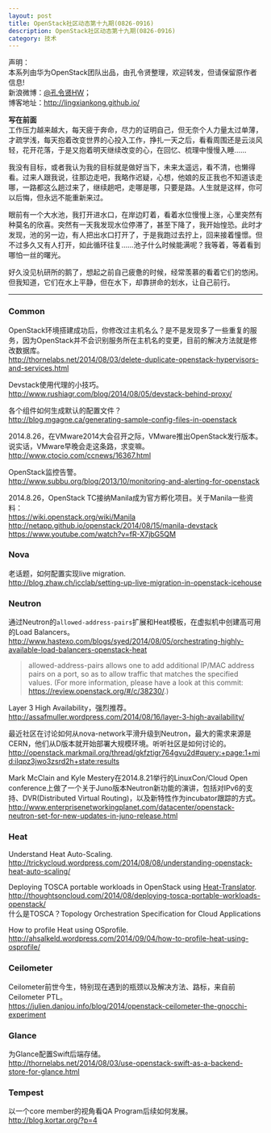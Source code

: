 ```yaml
---
layout: post
title: OpenStack社区动态第十九期(0826-0916)
description: OpenStack社区动态第十九期(0826-0916)
category: 技术
---
```


声明：  
本系列由华为OpenStack团队出品，由孔令贤整理，欢迎转发，但请保留原作者信息!  
新浪微博：[@孔令贤HW](http://weibo.com/lingxiankong)；  
博客地址：<http://lingxiankong.github.io/>

**写在前面**  
工作压力越来越大，每天疲于奔命，尽力的证明自己，但无奈个人力量太过单薄，才疏学浅，每天抱着改变世界的心投入工作，挣扎一天之后，看看周围还是云淡风轻，花开花落，于是又抱着明天继续改变的心，在回忆、梳理中慢慢入睡……

我没有目标，或者我认为我的目标就是做好当下，未来太遥远，看不清，也懒得看。过来人跟我说，往那边走吧，我略作迟疑，心想，他娘的反正我也不知道该走哪，一路都这么趟过来了，继续趟吧，走哪是哪，只要是路。人生就是这样，你可以后悔，但永远不能重新来过。

眼前有一个大水池，我打开进水口，在岸边盯着，看着水位慢慢上涨，心里突然有种莫名的欣喜。突然有一天我发现水位停滞了，甚至下降了，我开始惶恐。此时才发现，池的另一边，有人把出水口打开了，于是我跑过去拧上，回来接着憧憬。但不过多久又有人打开，如此循环往复……池子什么时候能满呢？我等着，等着看到哪怕一丝的曙光。

好久没见杭研所的鹅了，想起之前自己疲惫的时候，经常羡慕的看着它们的悠闲。但我知道，它们在水上平静，但在水下，却靠拼命的划水，让自己前行。

---

### Common
OpenStack环境搭建成功后，你修改过主机名么？是不是发现多了一些重复的服务，因为OpenStack并不会识别服务所在主机名的变更，目前的解决方法就是修改数据库。   
<http://thornelabs.net/2014/08/03/delete-duplicate-openstack-hypervisors-and-services.html>

Devstack使用代理的小技巧。  
<http://www.rushiagr.com/blog/2014/08/05/devstack-behind-proxy/>

各个组件如何生成默认的配置文件？  
<http://blog.mgagne.ca/generating-sample-config-files-in-openstack>

2014.8.26，在VMware2014大会召开之际，VMware推出OpenStack发行版本。说实话，VMware早晚会走这条路，求变嘛。    
<http://www.ctocio.com/ccnews/16367.html>

OpenStack监控告警。  
<http://www.subbu.org/blog/2013/10/monitoring-and-alerting-for-openstack>

2014.8.26，OpenStack TC接纳Manila成为官方孵化项目。关于Manila一些资料：  
<https://wiki.openstack.org/wiki/Manila>  
<http://netapp.github.io/openstack/2014/08/15/manila-devstack>  
<https://www.youtube.com/watch?v=fR-X7jbG5QM>

### Nova
老话题，如何配置实现live migration.   
<http://blog.zhaw.ch/icclab/setting-up-live-migration-in-openstack-icehouse>

### Neutron
通过Neutron的`allowed-address-pairs`扩展和Heat模板，在虚拟机中创建高可用的Load Balancers。  
<http://www.hastexo.com/blogs/syed/2014/08/05/orchestrating-highly-available-load-balancers-openstack-heat>

> allowed-address-pairs allows one to add additional IP/MAC address pairs on a port, so as to allow traffic that matches the specified values. (For more information, please have a look at this commit: https://review.openstack.org/#/c/38230/.)

Layer 3 High Availability，强烈推荐。  
<http://assafmuller.wordpress.com/2014/08/16/layer-3-high-availability/>

最近社区在讨论如何从nova-network平滑升级到Neutron，最大的需求来源是CERN，他们从D版本就开始部署大规模环境。听听社区是如何讨论的。  
<http://openstack.markmail.org/thread/gkfztigr764gvu2d#query:+page:1+mid:ilqpz3jwo3zsrd2h+state:results>

Mark McClain and Kyle Mestery在2014.8.21举行的LinuxCon/Cloud Open conference上做了一个关于Juno版本Neutron新功能的演讲，包括对IPv6的支持、DVR(Distributed Virtual Routing)，以及新特性作为incubator跟踪的方式。  
<http://www.enterprisenetworkingplanet.com/datacenter/openstack-neutron-set-for-new-updates-in-juno-release.html>

### Heat
Understand Heat Auto-Scaling.  
<http://trickycloud.wordpress.com/2014/08/08/understanding-openstack-heat-auto-scaling/>

Deploying TOSCA portable workloads in OpenStack using [Heat-Translator](https://github.com/stackforge/heat-translator).  
<http://thoughtsoncloud.com/2014/08/deploying-tosca-portable-workloads-openstack/>  
什么是TOSCA？Topology Orchestration Specification for Cloud Applications

How to profile Heat using OSprofile.  
<http://ahsalkeld.wordpress.com/2014/09/04/how-to-profile-heat-using-osprofile/>

### Ceilometer
Ceilometer前世今生，特别现在遇到的瓶颈以及解决方法、路标，来自前Ceilometer PTL。  
<https://julien.danjou.info/blog/2014/openstack-ceilometer-the-gnocchi-experiment>

### Glance
为Glance配置Swift后端存储。  
<http://thornelabs.net/2014/08/03/use-openstack-swift-as-a-backend-store-for-glance.html>

### Tempest
以一个core member的视角看QA Program后续如何发展。  
<http://blog.kortar.org/?p=4>